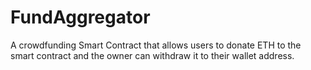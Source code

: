 # FundAggregator
A crowdfunding Smart Contract that allows users to donate ETH to the smart contract and the owner can withdraw it to their wallet address.
